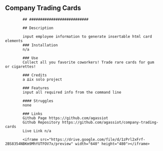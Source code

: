   ## Company Trading Cards

            ## ###########################

            ## Description
            
            input employee information to generate insertable html card elements
            ### Installation
            n/a
            
            ### Use
            Collect all you favorite coworkers! Trade rare cards for gum or cigarettes!
            
            ### Credits
            a ∆ix solo project
            
            ### Features
            input all required info from the command line
            
            #### Struggles
            none
            
            ### Links
            Github Page https://github.com/agassiot
            Github Repository https://github.com/agassiot/company-trading-cards
            Live Link n/a
            
            <iframe src="https://drive.google.com/file/d/1zPrl2xFrf-2BS8354NBKm9MhYUTFOV7x/preview" width="640" height="480"></iframe>
